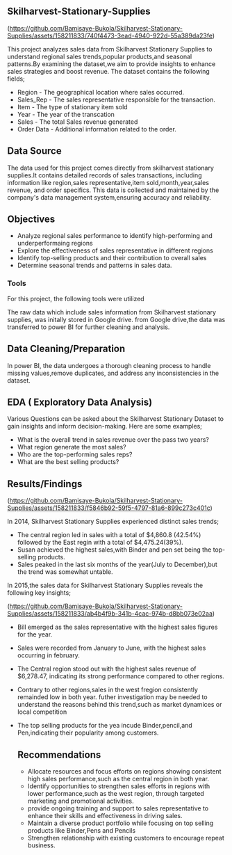 ## Skilharvest-Stationary-Supplies

(https://github.com/Bamisaye-Bukola/Skilharvest-Stationary-Supplies/assets/158211833/740f4473-3ead-4940-922d-55a389da23fe)

This project analyzes sales data from Skilharvest Stationary Supplies to understand regional sales trends,popular products,and seasonal patterns.By examining the dataset,we aim to provide insights to enhance sales strategies and boost revenue. The dataset contains the following fields;

* Region - The geographical location where sales occurred.
* Sales_Rep - The sales representative responsible for the transaction.
* Item - The type of stationary item sold
* Year - The year of the transcation
* Sales - The total Sales revenue generated
* Order Data - Additional information related to the order.


## Data Source

The data used for this project comes directly from skilharvest stationary supplies.It contains detailed records of sales transactions, including information like region,sales representative,item sold,month,year,sales revenue, and order specifics. This data is collected and maintained by the company's data management system,ensuring accuracy and reliability.


## Objectives

- Analyze regional sales performance to identify high-performing and underperformaing regions
-  Explore the effectiveness of sales representative in different regions
-  Identify top-selling products and their contribution to overall sales
-  Determine seasonal trends and patterns in sales data.


### Tools

For this project, the following tools were utilized

The raw data which include sales information from Skilharvest stationary supplies, was initally stored in Google drive. from Google drive,the data was transferred to power BI for further cleaning and analysis.


## Data Cleaning/Preparation

In power BI, the data undergoes a thorough cleaning process to handle missing values,remove duplicates, and address any inconsistencies in the dataset.


## EDA ( Exploratory Data Analysis)

Various Questions can be asked about the Skilharvest Stationary Dataset to gain insights and inform decision-making. Here are some examples;

* What is the overall trend in sales revenue over the pass two years?
* What region generate the most sales?
* Who are the top-performing sales reps?
* What are the best selling products?


## Results/Findings
(https://github.com/Bamisaye-Bukola/Skilharvest-Stationary-Supplies/assets/158211833/f5846b92-59f5-4797-81a6-899c273c401c)

 In 2014, Skilharvest Stationary Supplies experienced distinct sales trends;

 * The central region led in sales with a total of $4,860.8 (42.54%) followed by the East regin with a total of $4,475.24(39%).
 * Susan achieved the highest sales,with Binder and pen set being the top-selling products.
 * Sales peaked in the last six months of the year(July to December),but the trend was somewhat untable.


In 2015,the sales data for Skilharvest Stationary Supplies reveals the following key insights;

(https://github.com/Bamisaye-Bukola/Skilharvest-Stationary-Supplies/assets/158211833/ab4b4f9b-341b-4cac-974b-d8bb073e02aa)

* Bill emerged as the sales representative with the highest sales figures for the year.
* Sales were recorded from January to June, with the highest sales occurring in february.
* The Central region stood out with the highest sales revenue of $6,278.47, indicating its strong performance compared to other regions.
* Contrary to other regions,sales in the west fregion consistently remainded low in both year. futher investigation may be needed to understand the reasons behind this trend,such as market dynamices or local competition
* The top selling products for the yea incude Binder,pencil,and Pen,indicating their popularity among customers.


  ## Recommendations

  * Allocate resources and focus efforts on regions showing consistent high sales performance,such as the central region in both year.
  * Identify opportunities to strengthen sales efforts in regions with lower performance,such as the west region, through targeted marketing and promotional activities.
  * provide ongoing training and support to sales representative to enhance their skills and effectiveness in driving sales.
  * Maintain a diverse product portfolio while focusing on top selling products like Binder,Pens and Pencils
  * Strengthen relationship with existing customers to encourage repeat business.
